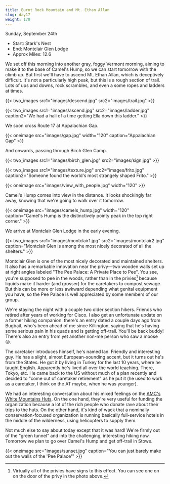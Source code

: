 ```yaml
---
title: Burnt Rock Mountain and Mt. Ethan Allan
slug: day17
weight: 170
---
```


Sunday, September 24th

- Start: Stark's Nest
- End: Montclair Glen Lodge
- Approx Miles: 12.6

We set off this morning into another gray, foggy Vermont morning, aiming to make it to the base of Camel's Hump, so we can start tomorrow with the climb up. But first we'll have to ascend Mt. Ethan Allan, which is deceptively difficult. It's not a particularly high peak, but this is a rough section of trail. Lots of ups and downs, rock scrambles, and even a some ropes and ladders at times.

{{< two_images src1="images/descend.jpg" src2="images/trail.jpg" >}}

{{< two_images src1="images/ascend.jpg" src2="images/ladder.jpg" caption2="We had a hall of a time getting Ella down this ladder." >}}

We soon cross Route 17 at Appalachian Gap.

{{< oneimage src="images/gap.jpg" width="120" caption="Appalachian Gap" >}}

And onwards, passing through Birch Glen Camp.

{{< two_images src1="images/birch_glen.jpg" src2="images/sign.jpg" >}}

{{< two_images src1="images/texture.jpg" src2="images/frito.jpg" caption2="Someone found the world's most strangely shaped Frito." >}}

{{< oneimage src="images/view_with_people.jpg" width="120" >}}

Camel's Hump comes into view in the distance. It looks shockingly far away, knowing that we're going to walk over it tomorrow.

{{< oneimage src="images/camels_hump.jpg" width="120" caption="Camel's Hump is the distinctively pointy peak in the top right corner." >}}

We arrive at Montclair Glen Lodge in the early evening.

{{< two_images src1="images/montclair1.jpg" src2="images/montclair2.jpg" caption="Montclair Glen is among the most nicely decorated of all the shelters." >}}

Montclair Glen is one of the most nicely decorated and maintained shelters. It also has a remarkable innovation near the privy—two wooden walls set up at right angles labeled "The Pee Palace: A Private Place to Pee". You see, you're supposed to pee in the woods, rather than in the privies[^1] because liquids make it harder (and grosser) for the caretakers to compost sewage. But this can be more or less awkward depending what genital equipment you have, so the Pee Palace is well appreciated by some members of our group.

We're staying the night with a couple two older section hikers. Friends who retired after years of working for Cisco. I also get an unfortunate update on a former hiking companion: there's an entry dated a couple days ago from Bugbait, who's been ahead of me since Killington, saying that he's having some serious pain in his quads and is getting off-trail. You'll be back buddy! There's also an entry from yet another non-me person who saw a moose 😔.

The caretaker introduces himself, he's named Ian. Friendly and interesting guy. He has a slight, almost European-sounding accent, but it turns out he's from the States. He got it by living in Turkey for the last 10 years, where he taught English. Apparently he's lived all over the world teaching. There, Tokyo, etc. He came back to the US without much of a plan recently and decided to "come out of caretaker retirement" as he put it (he used to work as a caretaker, I think on the AT maybe, when he was younger).

We had an interesting conversation about his mixed feelings on the [AMC's White Mountains Huts](https://en.wikipedia.org/wiki/High_Huts_of_the_White_Mountains). On the one hand, they're very useful for funding the organization because a lot of the rich people who donate rave about their trips to the huts. On the other hand, it's kind of wack that a nominally conservation-focused organization is running basically full-service hotels in the middle of the wilderness, using helicopters to supply them.

Not much else to say about today except that it was hard! We're firmly out of the "green tunnel" and into the challenging, interesting hiking now. Tomorrow we plan to go over Camel's Hump and get off-trail in Stowe.

{{< oneimage src="images/sunset.jpg" caption="You can just barely make out the walls of the 'Pee Palace'" >}}

[^1]: Virtually all of the privies have signs to this effect. You can see one on on the door of the privy in the photo above.

